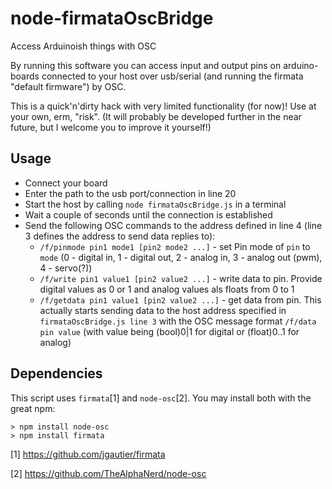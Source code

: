 node-firmataOscBridge
=====================

Access Arduinoish things with OSC

By running this software you can access input and output pins on arduino-boards connected to your host over usb/serial (and running the firmata "default firmware") by OSC.

This is a quick'n'dirty hack with very limited functionality (for now)! Use at your own, erm, "risk". (It will probably be developed further in the near future, but I welcome you to improve it yourself!)

Usage
--------

* Connect your board
* Enter the path to the usb port/connection in line 20
* Start the host by calling ``node firmataOscBridge.js`` in a terminal
* Wait a couple of seconds until the connection is established
* Send the following OSC commands to the address defined in line 4 (line 3 defines the address to send data replies to):
	* ``/f/pinmode pin1 mode1 [pin2 mode2 ...]`` - set Pin mode of ``pin`` to ``mode`` (0 - digital in, 1 - digital out, 2 - analog in, 3 - analog out (pwm), 4 - servo(?))
	* ``/f/write pin1 value1 [pin2 value2 ...]`` - write data to pin. Provide digital values as 0 or 1 and analog values als floats from 0 to 1
	* ``/f/getdata pin1 value1 [pin2 value2 ...]`` - get data from pin. This actually starts sending data to the host address specified in ``firmataOscBridge.js line 3`` with the OSC message format ``/f/data pin value`` (with value being (bool)0|1 for digital or (float)0..1 for analog)

Dependencies
--------------

This script uses ``firmata``[1] and ``node-osc``[2]. You may install both with the great npm:

```
> npm install node-osc
> npm install firmata
```

[1] https://github.com/jgautier/firmata

[2] https://github.com/TheAlphaNerd/node-osc 